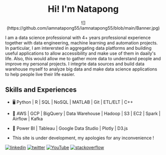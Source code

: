 <h1 align="center">Hi! I'm Natapong</h1>

<p align="center">
![](https://github.com/iamnatapong55/iamnatapong55/blob/main/Banner.jpg)
</p>

I am a data science professional with 4+ years professional experience together with data engineering, machine learning and automation projects. In particular, I am interersted in aggregating data platforms and building useful applications to allow accessibility and make use of them in daaily's life. Also, this would allow me to gather more data to understand people and improve my personal projects. I integrte data sources and build data warehouse myself to analyze big data and make data science applications to help people live their life easier. 

## Skills and Experiences
* 🖥 Python | R | SQL | NoSQL | MATLAB | Git | ETL/ELT | C++
* 💾 AWS | GCP | BigQuery | Data Warehouse | Hadoop | S3 | EC2 | Spark | Airflow | Kafka
* 🌅 Power BI | Tableau | Google Data Studio | Plotly | D3.js

* This site is under development, my apologies for any inconvenience !

[<img src='https://cdn.jsdelivr.net/npm/simple-icons@3.0.1/icons/linkedin.svg' alt='linkedin' height='40'>](https://www.linkedin.com/in/https://www.linkedin.com/in/natapongsornprom//)  [<img src='https://cdn.jsdelivr.net/npm/simple-icons@3.0.1/icons/twitter.svg' alt='twitter' height='40'>](https://twitter.com/https://twitter.com/iambank345) [<img src='https://cdn.jsdelivr.net/npm/simple-icons@3.0.1/icons/youtube.svg' alt='YouTube' height='40'>](https://www.youtube.com/channel/bank) [<img src='https://cdn.jsdelivr.net/npm/simple-icons@3.0.1/icons/stackoverflow.svg' alt='stackoverflow' height='40'>](https://stackoverflow.com/users/bank) 





